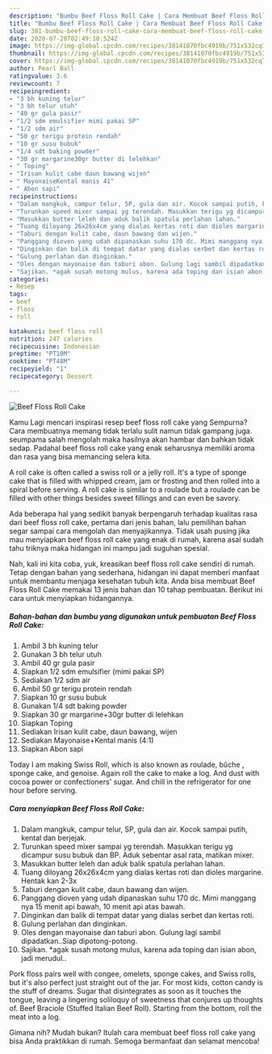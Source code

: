 ```yaml
---
description: "Bumbu Beef Floss Roll Cake | Cara Membuat Beef Floss Roll Cake Yang Menggugah Selera"
title: "Bumbu Beef Floss Roll Cake | Cara Membuat Beef Floss Roll Cake Yang Menggugah Selera"
slug: 381-bumbu-beef-floss-roll-cake-cara-membuat-beef-floss-roll-cake-yang-menggugah-selera
date: 2020-07-28T02:49:10.524Z
image: https://img-global.cpcdn.com/recipes/38141070fbc4919b/751x532cq70/beef-floss-roll-cake-foto-resep-utama.jpg
thumbnail: https://img-global.cpcdn.com/recipes/38141070fbc4919b/751x532cq70/beef-floss-roll-cake-foto-resep-utama.jpg
cover: https://img-global.cpcdn.com/recipes/38141070fbc4919b/751x532cq70/beef-floss-roll-cake-foto-resep-utama.jpg
author: Pearl Ball
ratingvalue: 3.6
reviewcount: 7
recipeingredient:
- "3 bh kuning telur"
- "3 bh telur utuh"
- "40 gr gula pasir"
- "1/2 sdm emulsifier mimi pakai SP"
- "1/2 sdm air"
- "50 gr terigu protein rendah"
- "10 gr susu bubuk"
- "1/4 sdt baking powder"
- "30 gr margarine30gr butter di lelehkan"
- " Toping"
- "Irisan kulit cabe daun bawang wijen"
- " MayonaiseKental manis 41"
- " Abon sapi"
recipeinstructions:
- "Dalam mangkuk, campur telur, SP, gula dan air. Kocok sampai putih, kental dan berjejak."
- "Turunkan speed mixer sampai yg terendah. Masukkan terigu yg dicampur susu bubuk dan BP. Aduk sebentar asal rata, matikan mixer."
- "Masukkan butter leleh dan aduk balik spatula perlahan lahan."
- "Tuang diloyang 26x26x4cm yang dialas kertas roti dan dioles margarine. Hentak kan 2-3x"
- "Taburi dengan kulit cabe, daun bawang dan wijen."
- "Panggang dioven yang udah dipanaskan suhu 170 dc. Mimi manggang nya 15 menit api bawah, 10 menit api atas bawah."
- "Dinginkan dan balik di tempat datar yang dialas serbet dan kertas roti."
- "Gulung perlahan dan dinginkan."
- "Oles dengan mayonaise dan taburi abon. Gulung lagi sambil dipadatkan..Siap dipotong-potong."
- "Sajikan. *agak susah motong mulus, karena ada toping dan isian abon, jadi merudul.."
categories:
- Resep
tags:
- beef
- floss
- roll

katakunci: beef floss roll 
nutrition: 247 calories
recipecuisine: Indonesian
preptime: "PT10M"
cooktime: "PT48M"
recipeyield: "1"
recipecategory: Dessert

---
```



![Beef Floss Roll Cake](https://img-global.cpcdn.com/recipes/38141070fbc4919b/751x532cq70/beef-floss-roll-cake-foto-resep-utama.jpg)

Kamu Lagi mencari inspirasi resep beef floss roll cake yang Sempurna? Cara membuatnya memang tidak terlalu sulit namun tidak gampang juga. seumpama salah mengolah maka hasilnya akan hambar dan bahkan tidak sedap. Padahal beef floss roll cake yang enak seharusnya memiliki aroma dan rasa yang bisa memancing selera kita.

A roll cake is often called a swiss roll or a jelly roll. It&#39;s a type of sponge cake that is filled with whipped cream, jam or frosting and then rolled into a spiral before serving. A roll cake is similar to a roulade but a roulade can be filled with other things besides sweet fillings and can even be savory.

Ada beberapa hal yang sedikit banyak berpengaruh terhadap kualitas rasa dari beef floss roll cake, pertama dari jenis bahan, lalu pemilihan bahan segar sampai cara mengolah dan menyajikannya. Tidak usah pusing jika mau menyiapkan beef floss roll cake yang enak di rumah, karena asal sudah tahu triknya maka hidangan ini mampu jadi suguhan spesial.


Nah, kali ini kita coba, yuk, kreasikan beef floss roll cake sendiri di rumah. Tetap dengan bahan yang sederhana, hidangan ini dapat memberi manfaat untuk membantu menjaga kesehatan tubuh kita. Anda bisa membuat Beef Floss Roll Cake memakai 13 jenis bahan dan 10 tahap pembuatan. Berikut ini cara untuk menyiapkan hidangannya.

<!--inarticleads1-->

##### Bahan-bahan dan bumbu yang digunakan untuk pembuatan Beef Floss Roll Cake:

1. Ambil 3 bh kuning telur
1. Gunakan 3 bh telur utuh
1. Ambil 40 gr gula pasir
1. Siapkan 1/2 sdm emulsifier (mimi pakai SP)
1. Sediakan 1/2 sdm air
1. Ambil 50 gr terigu protein rendah
1. Siapkan 10 gr susu bubuk
1. Gunakan 1/4 sdt baking powder
1. Siapkan 30 gr margarine+30gr butter di lelehkan
1. Siapkan  Toping
1. Sediakan Irisan kulit cabe, daun bawang, wijen
1. Sediakan  Mayonaise+Kental manis (4:1)
1. Siapkan  Abon sapi


Today I am making Swiss Roll, which is also known as roulade, bûche , sponge cake, and genoise. Again roll the cake to make a log. And dust with cocoa power or confectioners&#39; sugar. And chill in the refrigerator for one hour before serving. 

<!--inarticleads2-->

##### Cara menyiapkan Beef Floss Roll Cake:

1. Dalam mangkuk, campur telur, SP, gula dan air. Kocok sampai putih, kental dan berjejak.
1. Turunkan speed mixer sampai yg terendah. Masukkan terigu yg dicampur susu bubuk dan BP. Aduk sebentar asal rata, matikan mixer.
1. Masukkan butter leleh dan aduk balik spatula perlahan lahan.
1. Tuang diloyang 26x26x4cm yang dialas kertas roti dan dioles margarine. Hentak kan 2-3x
1. Taburi dengan kulit cabe, daun bawang dan wijen.
1. Panggang dioven yang udah dipanaskan suhu 170 dc. Mimi manggang nya 15 menit api bawah, 10 menit api atas bawah.
1. Dinginkan dan balik di tempat datar yang dialas serbet dan kertas roti.
1. Gulung perlahan dan dinginkan.
1. Oles dengan mayonaise dan taburi abon. Gulung lagi sambil dipadatkan..Siap dipotong-potong.
1. Sajikan. *agak susah motong mulus, karena ada toping dan isian abon, jadi merudul..


Pork floss pairs well with congee, omelets, sponge cakes, and Swiss rolls, but it&#39;s also perfect just straight out of the jar. For most kids, cotton candy is the stuff of dreams. Sugar that disintegrates as soon as it touches the tongue, leaving a lingering soliloquy of sweetness that conjures up thoughts of. Beef Braciole (Stuffed Italian Beef Roll). Starting from the bottom, roll the meat into a log. 

Gimana nih? Mudah bukan? Itulah cara membuat beef floss roll cake yang bisa Anda praktikkan di rumah. Semoga bermanfaat dan selamat mencoba!
